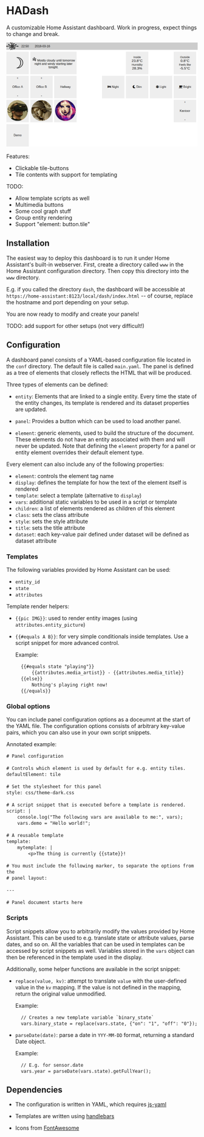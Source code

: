 # HADash

A customizable Home Assistant dashboard.
Work in progress, expect things to change and break.

![Screenshot](https://raw.githubusercontent.com/Bun/dash/assets/screenshots/simple-theme.png)

Features:

* Clickable tile-buttons
* Tile contents with support for templating

TODO:

* Allow template scripts as well
* Multimedia buttons
* Some cool graph stuff
* Group entity rendering
* Support "element: button.tile"


## Installation

The easiest way to deploy this dashboard is to run it under Home Assistant's
built-in webserver.
First, create a directory called `www` in the Home Assistant configuration
directory.
Then copy this directory into the `www` directory.

E.g. if you called the directory `dash`, the dashboard will be accessible
at `https://home-assistant:8123/local/dash/index.html` -- of course, replace
the hostname and port depending on your setup.

You are now ready to modify and create your panels!

TODO: add support for other setups (not very difficult!)


## Configuration

A dashboard panel consists of a YAML-based configuration file located in the
`conf` directory. The default file is called `main.yaml`.
The panel is defined as a tree of elements that closely reflects the HTML
that will be produced.

Three types of elements can be defined:

* `entity`: Elements that are linked to a single entity. Every time the state
  of the entity changes, its template is rendered and its dataset properties
  are updated.

* `panel`: Provides a button which can be used to load another panel.

* `element`: generic elements, used to build the structure of the document.
  These elements do not have an entity associated with them and will never be
  updated.
  Note that defining the `element` property for a panel or entity element
  overrides their default element type.

Every element can also include any of the following properties:

* `element`: controls the element tag name
* `display`: defines the template for how the text of the element itself is
  rendered
* `template`: select a template (alternative to `display`)
* `vars`: additional static variables to be used in a script or template
* `children`: a list of elements rendered as children of this element
* `class`: sets the class attribute
* `style`: sets the style attribute
* `title`: sets the title attribute
* `dataset`: each key-value pair defined under dataset will be defined as
  dataset attribute



### Templates

The following variables provided by Home Assistant can be used:

* `entity_id`
* `state`
* `attributes`

Template render helpers:

* `{{pic IMG}}`: used to render entity images (using
  `attributes.entity_picture`)

* `{{#equals A B}}`: for very simple conditionals inside templates. Use a
  script snippet for more advanced control.

  Example:

        {{#equals state "playing"}}
            {{attributes.media_artist}} - {{attributes.media_title}}
        {{else}}
            Nothing's playing right now!
        {{/equals}}


### Global options

You can include panel configuration options as a doceumnt at the start of the
YAML file.
The configuration options consists of arbitrary key-value pairs, which you can
also use in your own script snippets.

Annotated example:

    # Panel configuration

    # Controls which element is used by default for e.g. entity tiles.
    defaultElement: tile

    # Set the stylesheet for this panel
    style: css/theme-dark.css

    # A script snippet that is executed before a template is rendered.
    script: |
        console.log("The following vars are available to me:", vars);
        vars.demo = "Hello world!";

    # A reusable template
    template:
        mytemplate: |
            <p>The thing is currently {{state}}!

    # You must include the following marker, to separate the options from the
    # panel layout:

    ---

    # Panel document starts here


### Scripts

Script snippets allow you to arbitrarily modify the values provided by Home
Assistant. This can be used to e.g. translate state or attribute values, parse
dates, and so on.
All the variables that can be used in templates can be accessed by script
snippets as well.
Variables stored in the `vars` object can then be referenced in the template
used in the display.

Additionally, some helper functions are available in the script snippet:

* `replace(value, kv)`: attempt to translate `value` with the user-defined
  value in the `kv` mapping. If the value is not defined in the mapping, return
  the original value unmodified.

  Example:

        // Creates a new template variable `binary_state`
        vars.binary_state = replace(vars.state, {"on": "1", "off": "0"});

* `parseDate(date)`: parse a date in `YYY-MM-DD` format, returning a standard
  Date object.

  Example:

        // E.g. for sensor.date
        vars.year = parseDate(vars.state).getFullYear();


## Dependencies

* The configuration is written in YAML, which requires
  [js-yaml](https://github.com/nodeca/js-yaml)

* Templates are written using [handlebars](https://handlebarsjs.com/)

* Icons from [FontAwesome](https://fontawesome.com/)
